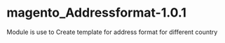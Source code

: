 magento_Addressformat-1.0.1
===========================

Module is use to Create template for address format for different country   
